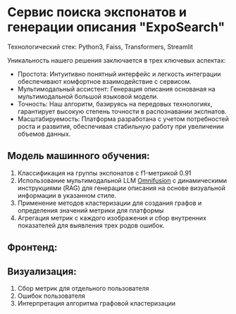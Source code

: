 # Сервис поиска экспонатов и генерации описания "ExpoSearch"

Технологический стек: Python3, Faiss, Transformers, Streamlit


Уникальность нашего решения заключается в трех ключевых аспектах:

- Простота: Интуитивно понятный интерфейс и легкость интеграции обеспечивают комфортное взаимодействие с сервисом.
- Мультимодальный ассистент: Генерация описания основаная на мультимодальной большой языковой модели.
- Точность: Наш алгоритм, базируясь на передовых технологиях, гарантирует высокую степень точности в распознавании экспнатов.
- Масштабируемость: Платформа разработана с учетом потребностей роста и развития, обеспечивая стабильную работу при увеличении объемов данных.

<!-- 
## Функционал бэкенда:
1) Ассинхронная обработка данных
2) Запись результатов в xlsx и SQL таблицы
3) Экспорт результатов и диагностика ошибок в формате xlsx таблиц -->

   
## Модель машинного обучения:
1) Классификация на группы экспонатов с f1-метрикой 0.91
2) Использование мультимодальной LLM [Omnifusion](https://github.com/AIRI-Institute/OmniFusion) с динамическими инструкциями (RAG) для генерации описания на основе визуальной информации в указанном стиле.
3) Применение методов кластеризации для создания графов и определения значений метрики для платформы
4) Агрегация метрик с каждого изображения и сбор внутренних показателей для выявления трех родов ошибок.


## Фронтенд:
 
## Визуализация:
1) Сбор метрик для отдельного пользователя
2) Ошибок пользователя
3) Интерпретация алгоритма графовой кластеризации 

